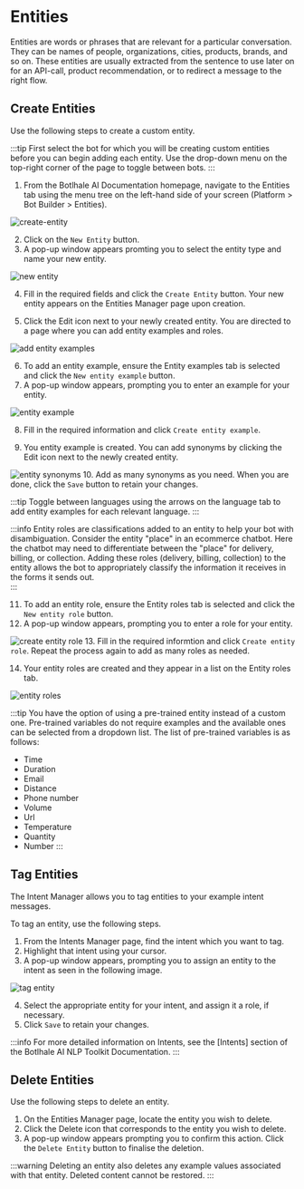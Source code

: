 # Entities
 
Entities are words or phrases that are relevant for a particular conversation. They can be names of people, organizations, cities, products, brands, and so on. These entities are usually extracted from the sentence to use later on for an API-call, product recommendation, or to redirect a message to the right flow.

## Create Entities

Use the following steps to create a custom entity.

:::tip
First select the bot for which you will be creating custom entities before you can begin adding each entity. Use the drop-down menu on the top-right corner of the page to toggle between bots. 
:::

1. From the Botlhale AI Documentation homepage, navigate to the Entities tab using the menu tree on the left-hand side of your screen (Platform > Bot Builder > Entities).

![create-entity](https://botlhale-ai-assets.s3.amazonaws.com/doc-imgs/entities-manager-page.png)

2. Click on the `New Entity` button.
3. A pop-up window appears promting you to select the entity type and name your new entity. 

![new entity](https://botlhale-ai-assets.s3.amazonaws.com/doc-imgs/new-entity.png)

4. Fill in the required fields and click the `Create Entity` button. Your new entity appears on the Entities Manager page upon creation.

5. Click the Edit icon next to your newly created entity. You are directed to a page where you can add entity examples and roles.

![add entity examples](https://botlhale-ai-assets.s3.amazonaws.com/doc-imgs/entity-examples-and-roles.png)

6. To add an entity example, ensure the Entity examples tab is selected and click the `New entity example` button.
7. A pop-up window appears, prompting you to enter an example for your entity.

![entity example](https://botlhale-ai-assets.s3.amazonaws.com/doc-imgs/entity-example.png)

8. Fill in the required information and click `Create entity example`.

9. You entity example is created. You can add synonyms by clicking the Edit icon next to the newly created entity. 

![entity synonyms](https://botlhale-ai-assets.s3.amazonaws.com/doc-imgs/entity-synonyms.png)
10. Add as many synonyms as you need. When you are done, click the `Save` button to retain your changes. 

:::tip
Toggle between languages using the arrows on the language tab to add entity examples for each relevant language.
:::

:::info
Entity roles are classifications added to an entity to help your bot with disambiguation. Consider the entity "place" in an ecommerce chatbot. Here the chatbot may need to differentiate between the "place" for delivery, billing, or collection. Adding these roles (delivery, billing, collection) to the entity allows the bot to appropriately classify the information it receives in the forms it sends out.  
:::

11. To add an entity role, ensure the Entity roles tab is selected and click the `New entity role` button.
12. A pop-up window appears, prompting you to enter a role for your entity.

![create entity role](https://botlhale-ai-assets.s3.amazonaws.com/doc-imgs/create-entity-role.png)
13. Fill in the required informtion and click `Create entity role`. Repeat the process again to add as many roles as needed.

14. Your entity roles are created and they appear in a list on the Entity roles tab. 

![entity roles](https://botlhale-ai-assets.s3.amazonaws.com/doc-imgs/entity-role-list.png)

:::tip
You have the option of using a pre-trained entity instead of a custom one. Pre-trained variables do not require examples and the available ones can be selected from a dropdown list. The list of pre-trained variables is as follows:

- Time
- Duration
- Email
- Distance
- Phone number
- Volume
- Url
- Temperature
- Quantity
- Number
:::

## Tag Entities
The Intent Manager allows you to tag entities to your example intent messages.

To tag an entity, use the following steps.

1. From the Intents Manager page, find the intent which you want to tag.
2. Highlight that intent using your cursor.
3. A pop-up window appears, prompting you to assign an entity to the intent as seen in the following image.

![tag entity](https://botlhale-ai-assets.s3.amazonaws.com/doc-imgs/tag-entity.png)

4. Select the appropriate entity for your intent, and assign it a role, if necessary.
5. Click `Save` to retain your changes.

:::info
For more detailed information on Intents, see the [Intents] section of the Botlhale AI NLP Toolkit Documentation.
:::

## Delete Entities

Use the following steps to delete an entity.

1. On the Entities Manager page, locate the entity you wish to delete.
2. Click the Delete icon that corresponds to the entity you wish to delete.
3. A pop-up window appears prompting you to confirm this action. Click the `Delete Entity` button to finalise the deletion. 

:::warning
Deleting an entity also deletes any example values associated with that entity. Deleted content cannot be restored.
:::


